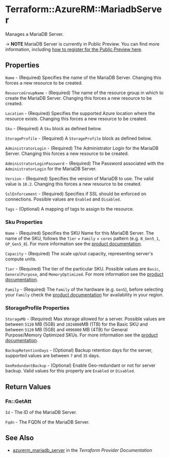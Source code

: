 # Terraform::AzureRM::MariadbServer

Manages a MariaDB Server.

-> **NOTE** MariaDB Server is currently in Public Preview. You can find more information, including [how to register for the Public Preview here](https://azure.microsoft.com/en-us/updates/mariadb-public-preview/).

## Properties

`Name` - (Required) Specifies the name of the MariaDB Server. Changing this forces a new resource to be created.

`ResourceGroupName` - (Required) The name of the resource group in which to create the MariaDB Server. Changing this forces a new resource to be created.

`Location` - (Required) Specifies the supported Azure location where the resource exists. Changing this forces a new resource to be created.

`Sku` - (Required) A `Sku` block as defined below.

`StorageProfile` - (Required) A `StorageProfile` block as defined below.

`AdministratorLogin` - (Required) The Administrator Login for the MariaDB Server. Changing this forces a new resource to be created.

`AdministratorLoginPassword` - (Required) The Password associated with the `AdministratorLogin` for the MariaDB Server.

`Version` - (Required) Specifies the version of MariaDB to use. The valid value is `10.2`. Changing this forces a new resource to be created.

`SslEnforcement` - (Required) Specifies if SSL should be enforced on connections. Possible values are `Enabled` and `Disabled`.

`Tags` - (Optional) A mapping of tags to assign to the resource.

### Sku Properties

`Name` - (Required) Specifies the SKU Name for this MariaDB Server. The name of the SKU, follows the `Tier` + `Family` + `cores` pattern (e.g. `B_Gen5_1`, `GP_Gen5_8`). For more information see the [product documentation](https://docs.microsoft.com/en-us/rest/api/mariadb/servers/create#sku).

`Capacity` - (Required) The scale up/out capacity, representing server's compute units.

`Tier` - (Required) The tier of the particular SKU. Possible values are `Basic`, `GeneralPurpose`, and `MemoryOptimized`. For more information see the [product documentation](https://docs.microsoft.com/en-us/azure/mariadb/concepts-pricing-tiers).

`Family` - (Required) The `Family` of the hardware (e.g. `Gen5`), before selecting your `Family` check the [product documentation](https://docs.microsoft.com/en-us/azure/mariadb/concepts-pricing-tiers#compute-generations-vcores-and-memory) for availability in your region.

### StorageProfile Properties

`StorageMb` - (Required) Max storage allowed for a server. Possible values are between `5120` MB (5GB) and `1024000`MB (1TB) for the Basic SKU and between `5120` MB (5GB) and `4096000` MB (4TB) for General Purpose/Memory Optimized SKUs. For more information see the [product documentation](https://docs.microsoft.com/en-us/rest/api/mariadb/servers/create#storageprofile).

`BackupRetentionDays` - (Optional) Backup retention days for the server, supported values are between `7` and `35` days.

`GeoRedundantBackup` - (Optional) Enable Geo-redundant or not for server backup. Valid values for this property are `Enabled` or `Disabled`.


## Return Values

### Fn::GetAtt

`Id` - The ID of the MariaDB Server.

`Fqdn` - The FQDN of the MariaDB Server.

## See Also

* [azurerm_mariadb_server](https://www.terraform.io/docs/providers/azurerm/r/mariadb_server.html) in the _Terraform Provider Documentation_